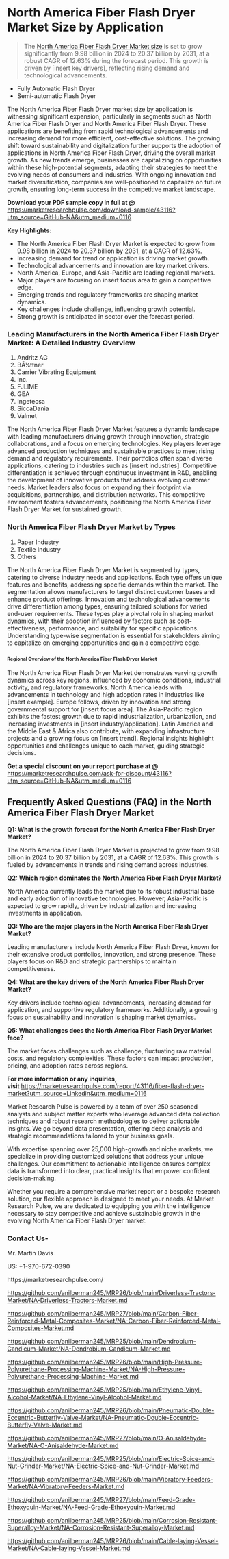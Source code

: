 <h1>North America Fiber Flash Dryer Market&nbsp;Size by Application</h1><blockquote><p>The <a href="https://marketresearchpulse.com/download-sample/43116?utm_source=GitHub-NA&amp;utm_medium=0116">North America Fiber Flash Dryer Market size</a> is set to grow significantly from 9.98 billion in 2024 to 20.37 billion by 2031, at a robust CAGR of 12.63% during the forecast period. This growth is driven by [insert key drivers], reflecting rising demand and technological advancements.</p></blockquote><ul><li>Fully Automatic Flash Dryer<li> Semi-automatic Flash Dryer</li></ul><p>The North America Fiber Flash Dryer market size by application is witnessing significant expansion, particularly in segments such as North America Fiber Flash Dryer and North America Fiber Flash Dryer. These applications are benefiting from rapid technological advancements and increasing demand for more efficient, cost-effective solutions. The growing shift toward sustainability and digitalization further supports the adoption of applications in North America Fiber Flash Dryer, driving the overall market growth. As new trends emerge, businesses are capitalizing on opportunities within these high-potential segments, adapting their strategies to meet the evolving needs of consumers and industries. With ongoing innovation and market diversification, companies are well-positioned to capitalize on future growth, ensuring long-term success in the competitive market landscape.</p><p><strong>Download your PDF sample copy in full at @ </strong><a href="https://marketresearchpulse.com/download-sample/43116?utm_source=GitHub-NA&amp;utm_medium=0116">https://marketresearchpulse.com/download-sample/43116?utm_source=GitHub-NA&amp;utm_medium=0116</a></p><p><strong>Key Highlights: </strong></p><ul><li>The North America Fiber Flash Dryer Market is expected to grow from 9.98 billion in 2024 to 20.37 billion by 2031, at a CAGR of 12.63%.</li><li>Increasing demand for trend or application is driving market growth.</li><li>Technological advancements and innovation are key market drivers.</li><li>North America, Europe, and Asia-Pacific are leading regional markets.</li><li>Major players are focusing on insert focus area to gain a competitive edge.</li><li>Emerging trends and regulatory frameworks are shaping market dynamics.</li><li>Key challenges include challenge, influencing growth potential.</li><li>Strong growth is anticipated in sector over the forecast period.</li></ul><h3>Leading Manufacturers in the North America Fiber Flash Dryer Market: A Detailed Industry Overview</h3><ol><li>Andritz AG</li><li>BÃ¼ttner</li><li>Carrier Vibrating Equipment</li><li>Inc.</li><li>FJLIME</li><li>GEA</li><li>Ingetecsa</li><li>SiccaDania</li><li>Valmet</li></ol><div class="flex max-w-full flex-col flex-grow"><div class="min-h-8 text-message flex w-full flex-col items-end gap-2 whitespace-normal break-words [.text-message+&amp;]:mt-5" dir="auto" data-message-author-role="assistant" data-message-id="fd8432e4-4910-450d-b182-61b7bfb0a01f" data-message-model-slug="gpt-4o"><div class="flex w-full flex-col gap-1 empty:hidden first:pt-[3px]"><div class="markdown prose w-full break-words dark:prose-invert light"><p>The North America Fiber Flash Dryer Market features a dynamic landscape with leading manufacturers driving growth through innovation, strategic collaborations, and a focus on emerging technologies. Key players leverage advanced production techniques and sustainable practices to meet rising demand and regulatory requirements. Their portfolios often span diverse applications, catering to industries such as [insert industries]. Competitive differentiation is achieved through continuous investment in R&amp;D, enabling the development of innovative products that address evolving customer needs. Market leaders also focus on expanding their footprint via acquisitions, partnerships, and distribution networks. This competitive environment fosters advancements, positioning the North America Fiber Flash Dryer Market for sustained growth.</p></div></div></div></div><h3>North America Fiber Flash Dryer Market by Types</h3><ol><li>Paper Industry<li> Textile Industry<li> Others</li></ol><div class="flex max-w-full flex-col flex-grow"><div class="min-h-8 text-message flex w-full flex-col items-end gap-2 whitespace-normal break-words [.text-message+&amp;]:mt-5" dir="auto" data-message-author-role="assistant" data-message-id="084470be-0bb7-4664-bddf-5156b4f41249" data-message-model-slug="gpt-4o-mini"><div class="flex w-full flex-col gap-1 empty:hidden first:pt-[3px]"><div class="markdown prose w-full break-words dark:prose-invert light"><p>The North America Fiber Flash Dryer Market is segmented by types, catering to diverse industry needs and applications. Each type offers unique features and benefits, addressing specific demands within the market. The segmentation allows manufacturers to target distinct customer bases and enhance product offerings. Innovation and technological advancements drive differentiation among types, ensuring tailored solutions for varied end-user requirements. These types play a pivotal role in shaping market dynamics, with their adoption influenced by factors such as cost-effectiveness, performance, and suitability for specific applications. Understanding type-wise segmentation is essential for stakeholders aiming to capitalize on emerging opportunities and gain a competitive edge.</p></div></div></div></div><h3><span style="font-size: 11px;">Regional Overview of the North America Fiber Flash Dryer Market</span></h3><div class="flex max-w-full flex-col flex-grow"><div class="min-h-8 text-message flex w-full flex-col items-end gap-2 whitespace-normal break-words [.text-message+&amp;]:mt-5" dir="auto" data-message-author-role="assistant" data-message-id="e9038762-ce64-4e30-91c9-9bd413514231" data-message-model-slug="gpt-4o-mini"><div class="flex w-full flex-col gap-1 empty:hidden first:pt-[3px]"><div class="markdown prose w-full break-words dark:prose-invert light"><p>The North America Fiber Flash Dryer Market demonstrates varying growth dynamics across key regions, influenced by economic conditions, industrial activity, and regulatory frameworks. North America leads with advancements in technology and high adoption rates in industries like [insert example]. Europe follows, driven by innovation and strong governmental support for [insert focus area]. The Asia-Pacific region exhibits the fastest growth due to rapid industrialization, urbanization, and increasing investments in [insert industry/application]. Latin America and the Middle East &amp; Africa also contribute, with expanding infrastructure projects and a growing focus on [insert trend]. Regional insights highlight opportunities and challenges unique to each market, guiding strategic decisions.</p></div></div></div></div><p><strong>Get a special discount on your report purchase at @ </strong><a href="https://marketresearchpulse.com/ask-for-discount/43116?utm_source=GitHub-NA&amp;utm_medium=0116">https://marketresearchpulse.com/ask-for-discount/43116?utm_source=GitHub-NA&amp;utm_medium=0116</a></p><h2>Frequently Asked Questions (FAQ) in the North America Fiber Flash Dryer Market</h2><p><strong>Q1: What is the growth forecast for the North America Fiber Flash Dryer Market?</strong></p><p>The North America Fiber Flash Dryer Market is projected to grow from 9.98 billion in 2024 to 20.37 billion by 2031, at a CAGR of 12.63%. This growth is fueled by advancements in trends and rising demand across industries.</p><p><strong>Q2: Which region dominates the North America Fiber Flash Dryer Market?</strong></p><p>North America currently leads the market due to its robust industrial base and early adoption of innovative technologies. However, Asia-Pacific is expected to grow rapidly, driven by industrialization and increasing investments in application.</p><p><strong>Q3: Who are the major players in the North America Fiber Flash Dryer Market?</strong></p><p>Leading manufacturers include North America Fiber Flash Dryer, known for their extensive product portfolios, innovation, and strong presence. These players focus on R&amp;D and strategic partnerships to maintain competitiveness.</p><p><strong>Q4: What are the key drivers of the North America Fiber Flash Dryer Market?</strong></p><p>Key drivers include technological advancements, increasing demand for application, and supportive regulatory frameworks. Additionally, a growing focus on sustainability and innovation is shaping market dynamics.</p><p><strong>Q5: What challenges does the North America Fiber Flash Dryer Market face?</strong></p><p>The market faces challenges such as challenge, fluctuating raw material costs, and regulatory complexities. These factors can impact production, pricing, and adoption rates across regions.</p><p><strong>For more information or any inquiries, visit&nbsp;</strong><a href="https://marketresearchpulse.com/report/43116/fiber-flash-dryer-market?utm_source=Linkedin&utm_medium=0116">https://marketresearchpulse.com/report/43116/fiber-flash-dryer-market?utm_source=Linkedin&utm_medium=0116</a></p><p>Market Research Pulse is powered by a team of over 250 seasoned analysts and subject matter experts who leverage advanced data collection techniques and robust research methodologies to deliver actionable insights. We go beyond data presentation, offering deep analysis and strategic recommendations tailored to your business goals.</p><p>With expertise spanning over 25,000 high-growth and niche markets, we specialize in providing customized solutions that address your unique challenges. Our commitment to actionable intelligence ensures complex data is transformed into clear, practical insights that empower confident decision-making.</p><p>Whether you require a comprehensive market report or a bespoke research solution, our flexible approach is designed to meet your needs. At Market Research Pulse, we are dedicated to equipping you with the intelligence necessary to stay competitive and achieve sustainable growth in the evolving North America Fiber Flash Dryer market.</p><h3><strong>Contact Us-</strong></h3><p>Mr. Martin Davis</p><p>US: +1-970-672-0390</p><p>https://marketresearchpulse.com/</p><p><a href="https://github.com/anilberman245/MRP26/blob/main/Driverless-Tractors-Market/NA-Driverless-Tractors-Market.md">https://github.com/anilberman245/MRP26/blob/main/Driverless-Tractors-Market/NA-Driverless-Tractors-Market.md</a></p><p><a href="https://github.com/anilberman245/MRP27/blob/main/Carbon-Fiber-Reinforced-Metal-Composites-Market/NA-Carbon-Fiber-Reinforced-Metal-Composites-Market.md">https://github.com/anilberman245/MRP27/blob/main/Carbon-Fiber-Reinforced-Metal-Composites-Market/NA-Carbon-Fiber-Reinforced-Metal-Composites-Market.md</a></p><p><a href="https://github.com/anilberman245/MRP25/blob/main/Dendrobium-Candicum-Market/NA-Dendrobium-Candicum-Market.md">https://github.com/anilberman245/MRP25/blob/main/Dendrobium-Candicum-Market/NA-Dendrobium-Candicum-Market.md</a></p><p><a href="https://github.com/anilberman245/MRP26/blob/main/High-Pressure-Polyurethane-Processing-Machine-Market/NA-High-Pressure-Polyurethane-Processing-Machine-Market.md">https://github.com/anilberman245/MRP26/blob/main/High-Pressure-Polyurethane-Processing-Machine-Market/NA-High-Pressure-Polyurethane-Processing-Machine-Market.md</a></p><p><a href="https://github.com/anilberman245/MRP25/blob/main/Ethylene-Vinyl-Alcohol-Market/NA-Ethylene-Vinyl-Alcohol-Market.md">https://github.com/anilberman245/MRP25/blob/main/Ethylene-Vinyl-Alcohol-Market/NA-Ethylene-Vinyl-Alcohol-Market.md</a></p><p><a href="https://github.com/anilberman245/MRP26/blob/main/Pneumatic-Double-Eccentric-Butterfly-Valve-Market/NA-Pneumatic-Double-Eccentric-Butterfly-Valve-Market.md">https://github.com/anilberman245/MRP26/blob/main/Pneumatic-Double-Eccentric-Butterfly-Valve-Market/NA-Pneumatic-Double-Eccentric-Butterfly-Valve-Market.md</a></p><p><a href="https://github.com/anilberman245/MRP27/blob/main/O-Anisaldehyde-Market/NA-O-Anisaldehyde-Market.md">https://github.com/anilberman245/MRP27/blob/main/O-Anisaldehyde-Market/NA-O-Anisaldehyde-Market.md</a></p><p><a href="https://github.com/anilberman245/MRP25/blob/main/Electric-Spice-and-Nut-Grinder-Market/NA-Electric-Spice-and-Nut-Grinder-Market.md">https://github.com/anilberman245/MRP25/blob/main/Electric-Spice-and-Nut-Grinder-Market/NA-Electric-Spice-and-Nut-Grinder-Market.md</a></p><p><a href="https://github.com/anilberman245/MRP26/blob/main/Vibratory-Feeders-Market/NA-Vibratory-Feeders-Market.md">https://github.com/anilberman245/MRP26/blob/main/Vibratory-Feeders-Market/NA-Vibratory-Feeders-Market.md</a></p><p><a href="https://github.com/anilberman245/MRP27/blob/main/Feed-Grade-Ethoxyquin-Market/NA-Feed-Grade-Ethoxyquin-Market.md">https://github.com/anilberman245/MRP27/blob/main/Feed-Grade-Ethoxyquin-Market/NA-Feed-Grade-Ethoxyquin-Market.md</a></p><p><a href="https://github.com/anilberman245/MRP25/blob/main/Corrosion-Resistant-Superalloy-Market/NA-Corrosion-Resistant-Superalloy-Market.md">https://github.com/anilberman245/MRP25/blob/main/Corrosion-Resistant-Superalloy-Market/NA-Corrosion-Resistant-Superalloy-Market.md</a></p><p><a href="https://github.com/anilberman245/MRP26/blob/main/Cable-laying-Vessel-Market/NA-Cable-laying-Vessel-Market.md">https://github.com/anilberman245/MRP26/blob/main/Cable-laying-Vessel-Market/NA-Cable-laying-Vessel-Market.md</a></p>
